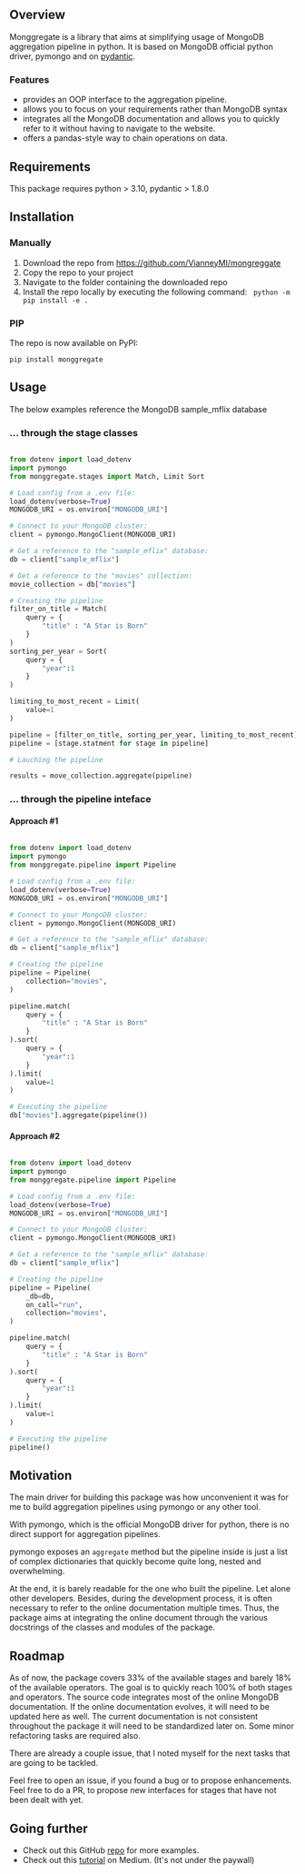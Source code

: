 ## Overview

Monggregate is a library that aims at simplifying usage of MongoDB aggregation pipeline in python.
It is based on MongoDB official python driver, pymongo and on [pydantic](https://pydantic-docs.helpmanual.io/).

### Features


- provides an OOP interface to the aggregation pipeline.
- allows you to focus on your requirements rather than MongoDB syntax
- integrates all the MongoDB documentation and allows you to quickly refer to it without having to navigate to the website.
- offers a pandas-style way to chain operations on data.

## Requirements

This package requires python > 3.10, pydantic > 1.8.0

## Installation

### Manually

1. Download the repo from https://github.com/VianneyMI/mongreggate
2. Copy the repo to your project
3. Navigate to the folder containing the downloaded repo
4. Install the repo locally by executing the following command: ` python -m pip install -e .`

### PIP

The repo is now available on PyPI:

```shell
pip install monggregate
```

## Usage

The below examples reference the  MongoDB sample_mflix database

### ... through the stage classes

```python

from dotenv import load_dotenv
import pymongo
from monggregate.stages import Match, Limit Sort

# Load config from a .env file:
load_dotenv(verbose=True)
MONGODB_URI = os.environ["MONGODB_URI"]

# Connect to your MongoDB cluster:
client = pymongo.MongoClient(MONGODB_URI)

# Get a reference to the "sample_mflix" database:
db = client["sample_mflix"]

# Get a reference to the "movies" collection:
movie_collection = db["movies"]

# Creating the pipeline
filter_on_title = Match(
    query = {
        "title" : "A Star is Born"
    }
)
sorting_per_year = Sort(
    query = {
        "year":1
    }
)

limiting_to_most_recent = Limit(
    value=1
)

pipeline = [filter_on_title, sorting_per_year, limiting_to_most_recent]
pipeline = [stage.statment for stage in pipeline]

# Lauching the pipeline

results = move_collection.aggregate(pipeline)

```

### ... through the pipeline inteface

#### Approach #1

```python

from dotenv import load_dotenv
import pymongo
from monggregate.pipeline import Pipeline

# Load config from a .env file:
load_dotenv(verbose=True)
MONGODB_URI = os.environ["MONGODB_URI"]

# Connect to your MongoDB cluster:
client = pymongo.MongoClient(MONGODB_URI)

# Get a reference to the "sample_mflix" database:
db = client["sample_mflix"]

# Creating the pipeline
pipeline = Pipeline(
    collection="movies",
)

pipeline.match(
    query = {
        "title" : "A Star is Born"
    }
).sort(
    query = {
        "year":1
    }
).limit(
    value=1
)

# Executing the pipeline
db["movies"].aggregate(pipeline())

```

#### Approach #2

```python

from dotenv import load_dotenv
import pymongo
from monggregate.pipeline import Pipeline

# Load config from a .env file:
load_dotenv(verbose=True)
MONGODB_URI = os.environ["MONGODB_URI"]

# Connect to your MongoDB cluster:
client = pymongo.MongoClient(MONGODB_URI)

# Get a reference to the "sample_mflix" database:
db = client["sample_mflix"]

# Creating the pipeline
pipeline = Pipeline(
    _db=db,
    on_call="run",
    collection="movies",
)

pipeline.match(
    query = {
        "title" : "A Star is Born"
    }
).sort(
    query = {
        "year":1
    }
).limit(
    value=1
)

# Executing the pipeline
pipeline()
```

## Motivation

The main driver for building this package was how unconvenient it was for me to build aggregation pipelines using pymongo or any other tool.

With pymongo, which is the official MongoDB driver for python, there is no direct support for aggregation pipelines.

pymongo exposes an `aggregate` method but the pipeline inside is just a list of complex dictionaries that quickly become quite long, nested and overwhelming.

At the end, it is barely readable for the one who built the pipeline. Let alone other developers.
Besides, during the development process, it is often necessary to refer to the online documentation multiple times. Thus, the package aims at integrating the online document through the various docstrings of the classes and modules of the package.

## Roadmap

As of now, the package covers 33% of the available stages and barely 18% of the available operators.
The goal is to quickly reach 100% of both stages and operators.
The source code integrates most of the online MongoDB documentation. If the online documentation evolves, it will need to be updated here as well.
The current documentation is not consistent throughout the package it will need to be standardized later on.
Some minor refactoring tasks are required also.

There are already a couple issue, that I noted myself for the next tasks that are going to be tackled.

Feel free to open an issue, if you found a bug or to propose enhancements.
Feel free to do a PR, to propose new interfaces for stages that have not been dealt with yet.

## Going further

* Check out this GitHub [repo](https://github.com/VianneyMI/doc_monggregate) for more examples.
* Check out this [tutorial](https://medium.com/@vianney.mixtur_39698/mongo-db-aggregations-pipelines-made-easy-with-monggregate-680b322167d2) on Medium. (It's not under the paywall)
